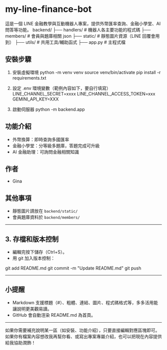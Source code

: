 # my-line-finance-bot

這是一個 LINE 金融教學與互動機器人專案，提供外幣匯率查詢、金融小學堂、AI 問答等功能。
backend/
├── handlers/ # 機器人各主要功能的程式碼
├── members/ # 會員與題庫相關 json
├── static/ # 靜態圖片資源（LINE 回覆會用到）
├── utils/ # 共用工具/輔助函式
├── app.py # 主程式檔

## 安裝步驟
1. 安裝虛擬環境
python -m venv venv
source venv/bin/activate
pip install -r requirements.txt

2. 設定 .env 環境變數（範例內容如下，要自行填寫）  
LINE_CHANNEL_SECRET=xxxx
LINE_CHANNEL_ACCESS_TOKEN=xxx
GEMINI_API_KEY=XXX

3. 啟動伺服器
python -m backend.app


## 功能介紹

- 外幣換算：即時查詢多國匯率
- 金融小學堂：分等級多題庫，答題完成可升級
- AI 金融助理：可詢問金融相關知識

## 作者

- Gina

## 其他事項

- 靜態圖片請放在 `backend/static/`
- 會員題庫資料於 `backend/members/`

---

## 3. 存檔和版本控制

- 編輯完按下儲存（Ctrl+S）。
- 用 git 加入版本控制：

git add README.md
git commit -m "Update README.md"
git push


---

## 小提醒

- Markdown 支援標題（#）、粗體、連結、圖片、程式碼格式等，多多活用能讓說明更美觀易讀。
- GitHub 會自動渲染 README.md 為首頁。
---
如果你需要補充說明某一區（如安裝、功能介紹），只要直接編輯對應區塊即可。如果你有檔案內容想改我再幫你看、或寫出專案專屬介紹，也可以把現在內容提供給我協助潤飾！

